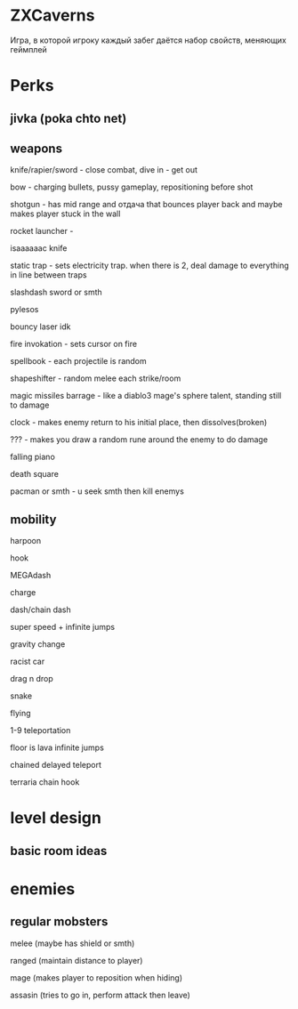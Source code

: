 # ZXCaverns
Игра, в которой игроку каждый забег даётся набор свойств, меняющих геймплей

# Perks

## jivka (poka chto net)
	
## weapons
	
knife/rapier/sword - close combat, dive in - get out

bow - charging bullets, pussy gameplay, repositioning before shot

shotgun - has mid range and отдача that bounces player back and maybe makes player stuck in the wall

rocket launcher - 

isaaaaaac knife

static trap - sets electricity trap. when there is 2, deal damage to everything in line between traps 

slashdash sword or smth

pylesos

bouncy laser idk

fire invokation - sets cursor on fire

spellbook - each projectile is random

shapeshifter - random melee each strike/room

magic missiles barrage - like a diablo3 mage's sphere talent, standing still to damage

clock - makes enemy return to his initial place, then dissolves(broken)

??? - makes you draw a random rune around the enemy to do damage

falling piano

death square

pacman or smth - u seek smth then kill enemys

## mobility
	
harpoon

hook

MEGAdash

charge

dash/chain dash

super speed + infinite jumps

gravity change

racist car

drag n drop

snake

flying

1-9 teleportation

floor is lava infinite jumps

chained delayed teleport

terraria chain hook

# level design

## basic room ideas


# enemies

## regular mobsters
	
melee      (maybe has shield or smth)

ranged     (maintain distance to player)

mage       (makes player to reposition when hiding)

assasin    (tries to go in, perform attack then leave)

